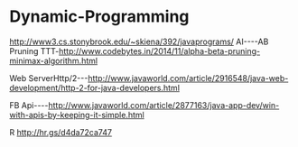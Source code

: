 # Dynamic-Programming
http://www3.cs.stonybrook.edu/~skiena/392/javaprograms/
AI----AB Pruning TTT-http://www.codebytes.in/2014/11/alpha-beta-pruning-minimax-algorithm.html

Web ServerHttp/2---http://www.javaworld.com/article/2916548/java-web-development/http-2-for-java-developers.html

FB Api----http://www.javaworld.com/article/2877163/java-app-dev/win-with-apis-by-keeping-it-simple.html

R
http://hr.gs/d4da72ca747
 
